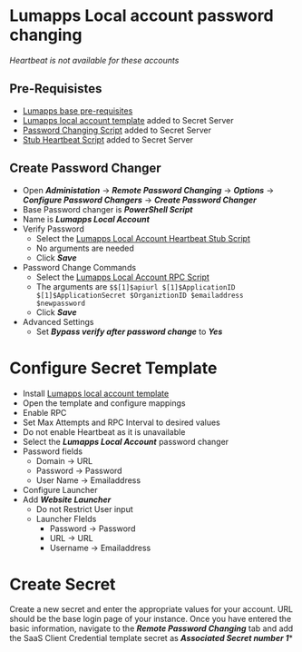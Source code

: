 # Lumapps Local account password changing
*Heartbeat is not available for these accounts*

## Pre-Requisistes
- [Lumapps base pre-requisites](./readme.md)
- [Lumapps local account template](./Template/Lumapps%20Local%20Account.xml) added to Secret Server
- [Password Changing Script](./RemotePasswordChanger/LumappsLocalAccountRPC.ps1) added to Secret Server
- [Stub Heartbeat Script](./RemotePasswordChanger/LumappsLocalAccountHeartbeatStub.ps1) added to Secret Server

## Create Password Changer
- Open ***Administation*** -> ***Remote Password Changing*** -> ***Options*** -> ***Configure Password Changers*** -> ***Create Password Changer***
- Base Password changer is ***PowerShell Script***
- Name is ***Lumapps Local Account***
- Verify Password
  - Select the [Lumapps Local Account Heartbeat Stub Script ](./RemotePasswordChanger/LumappsLocalAccountHeartbeatStub.ps1)
  - No arguments are needed
  - Click ***Save***
- Password Change Commands
  - Select the [Lumapps Local Account RPC Script ](./RemotePasswordChanger/LumappsLocalAccountRPC.ps1)
  - The arguments are  `$$[1]$apiurl $[1]$ApplicationID $[1]$ApplicationSecret $OrganiztionID $emailaddress $newpassword`
  - Click ***Save***
- Advanced Settings
  - Set ***Bypass verify after password change*** to ***Yes***

# Configure Secret Template
- Install [Lumapps local account template](./Template/Lumapps%20Local%20Account.xml)
- Open the template and configure mappings
- Enable RPC
- Set Max Attempts and RPC Interval to desired values
- Do not enable Heartbeat as it is unavailable
- Select the ***Lumapps Local Account*** password changer
- Password fields
  - Domain -> URL
  - Password -> Password
  - User Name -> Emailaddress
 - Configure Launcher
 - Add ***Website Launcher***
   - Do not Restrict User input
   - Launcher FIelds
     - Password -> Password
     - URL -> URL
     - Username -> Emailaddress

# Create Secret
Create a new secret and enter the appropriate values for your account. URL should be the base login page of your instance.
Once you have entered the basic information, navigate to the ***Remote Password Changing*** tab and add the SaaS Client Credential template secret as ***Associated Secret number 1****
  
